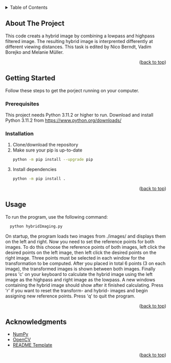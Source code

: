 <a name="readme-top"></a>


<!-- TABLE OF CONTENTS -->
<details>
  <summary>Table of Contents</summary>
  <ol>
    <li>
      <a href="#about-the-project">About The Project</a>
    </li>
    <li>
      <a href="#getting-started">Getting Started</a>
      <ul>
        <li><a href="#prerequisites">Prerequisites</a></li>
        <li><a href="#installation">Installation</a></li>
      </ul>
    </li>
    <li><a href="#usage">Usage</a></li>
    <li><a href="#acknowledgments">Acknowledgments</a></li>
  </ol>
</details>



<!-- ABOUT THE PROJECT -->
## About The Project

This code creats a hybrid image by combining a lowpass and highpass filtered image. The resulting hybrid image is interprented differently at different viewing distances. 
This task is edited by Nico Berndt, Vadim Borejko and Melanie Müller.

<p align="right">(<a href="#readme-top">back to top</a>)</p>



<!-- GETTING STARTED -->
## Getting Started

Follow these steps to get the porject running on your computer.

### Prerequisites

This project needs Python 3.11.2 or higher to run.
Download and install Python 3.11.2 from https://www.python.org/downloads/


### Installation

1. Clone/download the repository
2. Make sure your pip is up-to-date
   ```sh
   python -m pip install --upgrade pip
   ```
3. Install dependencies
   ```sh
   python -m pip install .
   ```

<p align="right">(<a href="#readme-top">back to top</a>)</p>



<!-- USAGE EXAMPLES -->
## Usage

To run the program, use the following command:
```sh
  python hybridImaging.py
```
On startup, the program loads two images from ./images/ and displays them on the left and right. 
Now you need to set the reference points for both images. To do this choose the reference points of both images, left click the desired points on the left image, then left click the desired points on the right image. Three points must be selected in each window for the transformation to be computed. After you placed in total 6 points (3 on each image), the transformed images is shown between both images.
Finally press 'c' on your keyboard to calculate the hybrid image using the left image as the highpass and right image as the lowpass. A new windows containing the hybrid image should show after it finished calculating. Press 'r' if you want to reset the transform- and hybrid- images and begin assigning new reference points. Press 'q' to quit the program.

<p align="right">(<a href="#readme-top">back to top</a>)</p>



<!-- ACKNOWLEDGMENTS -->
## Acknowledgments

* [NumPy](https://numpy.org/)
* [OpenCV](https://opencv.org/)
* [README Template](https://github.com/othneildrew/Best-README-Template)

<p align="right">(<a href="#readme-top">back to top</a>)</p>
